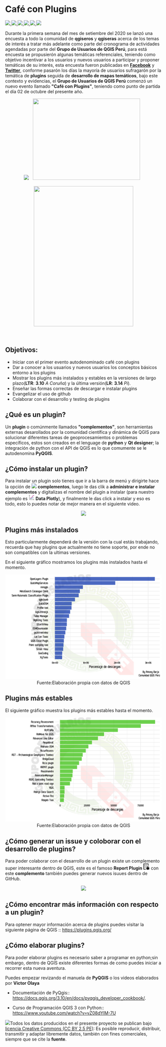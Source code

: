 # Café con Plugins
<p>
 <a href="https://github.com/qgispe">
  <img src="https://img.shields.io/badge/Grupo_de_Usuarios_QGIS_Perú-%258f01.svg?&style=for-the-badge&logo=qgis&logoColor=white" height="23">
  </a>
 <a href="https://gitter.im/CoffeewithPlugins/qgispe?utm_source=badge&utm_medium=badge&utm_campaign=pr-badge&utm_content=badge">
  <img src="https://img.shields.io/badge/Social_chat-Gitter-blue?&style=for-the-badge&logo=gitter&logoColor=white" height="24">
 </a>
 <a href="https://www.facebook.com/qgispe/">
  <img src="https://img.shields.io/badge/ facebook-%231877F2.svg?&style=for-the-badge&logo=facebook&logoColor=white" height=24.0>
 </a>
<a href="https://twitter.com/qgispe">
 <img src="https://img.shields.io/badge/twitter-%231DA1F2.svg?&style=for-the-badge&logo=twitter&logoColor=white" height=24>
</a>
<a href="https://www.youtube.com/channel/UCj5_XjZ-KpYBYhyrpjXJjcA?view_as=subscriber">
  <img src="https://img.shields.io/badge/youtube-%23FF0000.svg?&style=for-the-badge&logo=youtube&logoColor=white" height=24>
  </a>
<a href="https://open.spotify.com/playlist/1j8TUXUGpsmm0aKdVoRuEF?si=bDhduwf3T1KEu_o93dp07w">
  <img src="https://img.shields.io/badge/spotify-%231ED760.svg?&style=for-the-badge&logo=spotify&logoColor=white" height=24>
  </a>
</p>

Durante la primera semana del mes de setiembre del 2020 se lanzó una encuesta a todo la comunidad de **qgiseros** y **qgiseras** acerca de los temas de interés a tratar más adelante como parte del cronograma de actividades agendadas por parte del **Grupo de Usuarios de QGIS Perú**, para está encuesta se propusierón algunas temáticas referenciales, teniendo como objetivo incentivar a los usuarios y nuevos usuarios a participar y  proponer temáticas de su interés, esta encuesta fueron publicadas en [**Facebook**]() y [**Twitter**](), conforme pasarón los días la mayoría de usuarios sufragarón por la temática de **plugins** seguida de **desarrollo de mapas temáticos**, bajo este contexto y evidencias, el **Grupo de Usuarios de QGIS Perú** comenzó un nuevo evento llamado **"Café con Plugins"**, teniendo como punto de partida el día 02 de octubre del presente año.
<br/>

<p align="center">
 <a>
  <img src="https://raw.githubusercontent.com/barja8/CoffeewithPlugins/master/plots/qgispe_fb.png" width=300 >
 </a>
<a>
  <img src="https://raw.githubusercontent.com/barja8/CoffeewithPlugins/master/plots/qgispe_twitter.png" width=345 height=261 hspace="10">
 </a>
 <br/>
 <br/>
 <a>
  <img src="https://raw.githubusercontent.com/barja8/CoffeewithPlugins/master/plots/CoffeewithPlugins_flyer.png" width=320 height= 450>
  </a>
</p>
<br/>


## Objetivos:

* Iniciar con el primer evento autodenominado café con plugins
* Dar a conocer a los usuarios y nuevos usuarios los conceptos básicos entorno a los plugins
* Mostrar los plugins más instalados y estables en la versiones de largo plazo(**LTR**: **3.10** *A Coruña*) y la última versión(**LR**: **3.14** *Pi*).
* Enseñar las formas correctas de descargar e instalar plugins 
* Evangelizar el uso de github 
* Colaborar con el desarrollo y testing de plugins


## ¿Qué es un plugin?

Un **plugin** o comúnmente llamados **"complementos"**, son herramientas externas desarollados por la comunidad científica y dinámica de QGIS para solucionar diferentes tareas de geoprocesamientos o problemas específicos, estos son creados
en el lenguage de **python** y **Qt designer**; la integración de python con el API de QGIS es lo que comumente se le autodenomina **PyQGIS**.

## ¿Cómo instalar un plugin?
Para instalar un plugin solo tienes que ir a la barra de menú y dirigirte hace la opción de <img src="https://raw.githubusercontent.com/barja8/CoffeewithPlugins/9b28280b323ef3daaec1c3e4d7520c62fd573065/resources/complemento.svg" width=18> **complementos**, luego le das clik a **administrar e instalar complementos** y digitalizas el nombre del plugin a instalar (para nuestro ejemplo es <img src="https://raw.githubusercontent.com/ghtmtt/DataPlotly/master/DataPlotly/icons/dataplotly.svg" width=18> **Data Plotly**), y finalmente le das click a instalar y eso es todo, esto lo puedes notar de mejor manera en el siguiente video.

<p align = "center">
 <a>
 <img src="https://raw.githubusercontent.com/barja8/CoffeewithPlugins/master/resources/install_plugins.gif">
 </a>
</p>


## Plugins más instalados 

Esto particularmente dependerá de la versión con la cual estás trabajando, recuerda que hay plugins que actualmente no tiene soporte, por ende no son compatibles con la ultimas versiones. 

En el siguiente gráfico mostramos los plugins más instalados hasta el momento. 

<p align= "center">
<a><img src="./plots/plugistop.png"></a>
<a>Fuente:Elaboración propia con datos de QGIS</a>
</p>

## Plugins más estables 

El siguiente gráfico muestra los plugins más estables hasta el momento. 

<p align= "center">
<a><img src="./plots/plugins_estables.png"></a>
<a>Fuente:Elaboración propia con datos de QGIS</a>
</p>

## ¿Cómo generar un issue y coloborar con el desarrollo de plugins?

Para poder colaborar con el desarrollo de un plugin existe un complemento super interesante dentro de QGIS, este es el famoso **Report Plugin** <img src="./resources/icon_128.png" width=20> con este **complemento** también puedes generar nuevos isuues dentro de GitHub.

<p align = "center">
 <a>
 <img src="https://raw.githubusercontent.com/barja8/CoffeewithPlugins/master/resources/reporte.gif">
 </a>
</p>

## ¿Cómo encontrar más información con respecto a un plugin?

Para optener mayor información acerca de plugins puedes visitar la siguiente página de QGIS :: <https://plugins.qgis.org/>

## ¿Cómo elaborar plugins?
Para poder elaborar plugins es necesario saber a programar en python;sin embargo, dentro de QGIS existe diferentes formas de como puedes iniciar a recorrer esta nueva aventura.

Puedes empezar revizando el manuela de **PyQGIS** o los videos elaborados por **Victor Olaya**

* Documentación de PyQgis:: <https://docs.qgis.org/3.10/en/docs/pyqgis_developer_cookbook/>.

* Curso de Programación QGIS 3 con Python:: <https://www.youtube.com/watch?v=vZ08dYlM-7U>

 
 ![](https://raw.githubusercontent.com/barja8/Friends/master/QGIS/Img/icons/istat88x31.png)Todos los datos producidos en el presente proyecto se publican bajo [licencia Creative Commons (CC BY 2.5 PE)](https://creativecommons.org/share-your-work/): Es posible reproducir, distribuir, transmitir y adaptar libremente datos,  también con fines comerciales, siempre que se cite la **fuente**.
